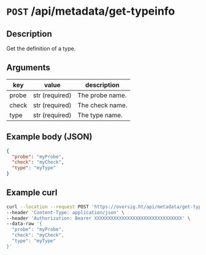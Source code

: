 # `POST` /api/metadata/get-typeinfo

## Description

Get the definition of a type.

## Arguments

| key   | value          | description     |
| ----- | -------------- | --------------- |
| probe | str (required) | The probe name. |
| check | str (required) | The check name. |
| type  | str (required) | The type name.  |

## Example body (JSON)

```json
{
  "probe": "myProbe",
  "check": "myCheck",
  "type": "myType"
}
```

## Example curl

```bash
curl --location --request POST 'https://oversig.ht/api/metadata/get-typeinfo' \
--header 'Content-Type: application/json' \
--header 'Authorization: Bearer XXXXXXXXXXXXXXXXXXXXXXXXXXXXXXXX' \
--data-raw '{
  "probe": "myProbe",
  "check": "myCheck",
  "type": "myType"
}'
```
